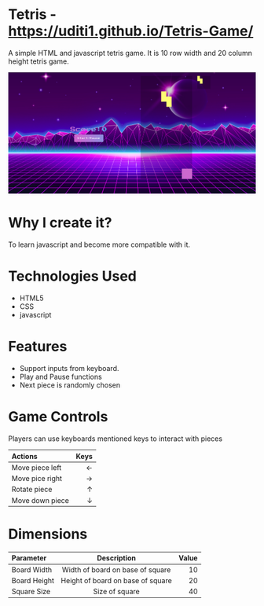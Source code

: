 # Tetris - https://uditi1.github.io/Tetris-Game/

A simple HTML and javascript tetris game. It is 10 row width and 20 column height tetris game.

<img src="./Readme/Tetris.png" >

# Why I create it?
To learn javascript and become more compatible with it.

# Technologies Used

* HTML5
* CSS
* javascript
  
# Features

* Support inputs from keyboard.
* Play and Pause functions
* Next piece is randomly chosen

# Game Controls

Players can use keyboards mentioned keys to interact with pieces

|  Actions        |   Keys      |
|:----------------|------------:|
| Move piece left |    ←        |
| Move pice right |    →        |
| Rotate piece    |    ↑        |
| Move down piece |    ↓        |

# Dimensions

|  Parameter      |      Description                 |   Value      |
|:----------------|:--------------------------------:|-------------:|
|  Board Width    |Width of board on base of square  |     10       |
|  Board Height   |Height of board on base of square |     20       |
|  Square Size    |Size of square                    |     40       |
